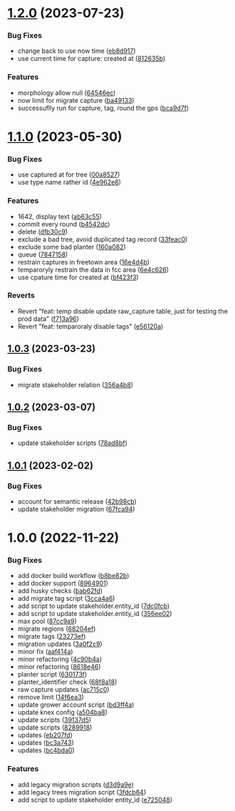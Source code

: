 # [1.2.0](https://github.com/Greenstand/domain-migration-scripts/compare/v1.1.0...v1.2.0) (2023-07-23)


### Bug Fixes

* change back to use now time ([eb8d917](https://github.com/Greenstand/domain-migration-scripts/commit/eb8d917ed446ee728940b5e60c03c45a4badc75d))
* use current time for capture: created at ([812635b](https://github.com/Greenstand/domain-migration-scripts/commit/812635b70f4f04c59390a4a22452d7f2bb417d12))


### Features

* morphology allow null ([64546ec](https://github.com/Greenstand/domain-migration-scripts/commit/64546ecf6c6dd1607ba746a0b46678f124a95b70))
* now limit for migrate capture ([ba49133](https://github.com/Greenstand/domain-migration-scripts/commit/ba49133c45d4ecd5a9284c426ab612a3367bec34))
* successuflly run for capture, tag, round the gps ([bca9d7f](https://github.com/Greenstand/domain-migration-scripts/commit/bca9d7f8ed7e2d8b1e1e781498a667789d23c4ee))

# [1.1.0](https://github.com/Greenstand/domain-migration-scripts/compare/v1.0.3...v1.1.0) (2023-05-30)


### Bug Fixes

* use captured at for tree ([00a8527](https://github.com/Greenstand/domain-migration-scripts/commit/00a85276b1883d34586f5aeebd20764db3427288))
* use type name rather id ([4e962e8](https://github.com/Greenstand/domain-migration-scripts/commit/4e962e8f2668cfc4482c69d7867fd6a56e6f213e))


### Features

* 1642, display text ([ab63c55](https://github.com/Greenstand/domain-migration-scripts/commit/ab63c55dc9059810a1e6e0233ed4877ad812a7c1))
* commit every round ([b4542dc](https://github.com/Greenstand/domain-migration-scripts/commit/b4542dc07b93b190ec551ce5ed78b401aa05c4c2))
* delete ([dfb30c9](https://github.com/Greenstand/domain-migration-scripts/commit/dfb30c9e74e0781b244603f0f51f8611f4093555))
* exclude a bad tree, avoid duplicated tag record ([33feac0](https://github.com/Greenstand/domain-migration-scripts/commit/33feac0f2bccea9bffe53451b1df03cbf92d6a37))
* exclude some bad planter ([160a082](https://github.com/Greenstand/domain-migration-scripts/commit/160a082748bf6fac51048a6f5e88814b848b87cb))
* queue ([7847158](https://github.com/Greenstand/domain-migration-scripts/commit/7847158e27d1f55e87df7b76c0de76e469bc8983))
* restrain captures in freetown area ([16e4d4b](https://github.com/Greenstand/domain-migration-scripts/commit/16e4d4b2c086107d637058cdfd110e66a7bb2a48))
* temparoryly restrain the data in fcc area ([6e4c626](https://github.com/Greenstand/domain-migration-scripts/commit/6e4c626cd0d0f825951716a523e932e3073e00c5))
* use cpature time for created at ([bf423f3](https://github.com/Greenstand/domain-migration-scripts/commit/bf423f379f8ceb02ec3574c9646aca1aced3e765))


### Reverts

* Revert "feat: temp disable update raw_capture table, just for testing the prod data" ([f713a96](https://github.com/Greenstand/domain-migration-scripts/commit/f713a961892292aade601af1e7df012a46909408))
* Revert "feat: temparoraly disable tags" ([e56120a](https://github.com/Greenstand/domain-migration-scripts/commit/e56120a5dd59d44ee071c3af45d77a664dcc4a6d))

## [1.0.3](https://github.com/Greenstand/domain-migration-scripts/compare/v1.0.2...v1.0.3) (2023-03-23)


### Bug Fixes

* migrate stakeholder relation ([356a4b8](https://github.com/Greenstand/domain-migration-scripts/commit/356a4b8e4f51fcd0d7e90ee8008d18ebd7bd9f19))

## [1.0.2](https://github.com/Greenstand/domain-migration-scripts/compare/v1.0.1...v1.0.2) (2023-03-07)


### Bug Fixes

* update stakeholder scripts ([78ad8bf](https://github.com/Greenstand/domain-migration-scripts/commit/78ad8bf96b9c2a84f9babf326adcbf39903ff51a))

## [1.0.1](https://github.com/Greenstand/domain-migration-scripts/compare/v1.0.0...v1.0.1) (2023-02-02)


### Bug Fixes

* account for semantic release ([42b98cb](https://github.com/Greenstand/domain-migration-scripts/commit/42b98cbcda41e2dcadfdc47eccf4b4e01a784d2f))
* update stakeholder migration ([67fca94](https://github.com/Greenstand/domain-migration-scripts/commit/67fca9491775bb1f342e960f5a23e6812ef46131))

# 1.0.0 (2022-11-22)


### Bug Fixes

* add docker build workflow ([b8be82b](https://github.com/Greenstand/domain-migration-scripts/commit/b8be82b179d48460827164a347ed6b9d1b69ab73))
* add docker support ([8964901](https://github.com/Greenstand/domain-migration-scripts/commit/8964901c133493c25e5cbd917e7a67c6b503e2d1))
* add husky checks ([bab62fd](https://github.com/Greenstand/domain-migration-scripts/commit/bab62fdbfd01b92ee4faf1ca536736abf411be96))
* add migrate tag script ([3cca4a6](https://github.com/Greenstand/domain-migration-scripts/commit/3cca4a6710591f47ae515cbb997431c35768cabe))
* add script to update stakeholder.entity_id ([7dc0fcb](https://github.com/Greenstand/domain-migration-scripts/commit/7dc0fcb32baa2bcacaf8252b95221137debe7b9a))
* add script to update stakeholder.entity_id ([356ee02](https://github.com/Greenstand/domain-migration-scripts/commit/356ee026843035922fc64e10e80fbe05f6910922))
* max pool ([87cc9a9](https://github.com/Greenstand/domain-migration-scripts/commit/87cc9a9bf4232b1fe6f0e16a82a97797c78183c7))
* migrate regions ([68204ef](https://github.com/Greenstand/domain-migration-scripts/commit/68204efee618f574b6fcb89d42f82be7f09d1e58))
* migrate tags ([23273ef](https://github.com/Greenstand/domain-migration-scripts/commit/23273ef6b586296fe808d8a589c8b4bd300ae9c2))
* migration updates ([3a0f2c9](https://github.com/Greenstand/domain-migration-scripts/commit/3a0f2c90cde8dd252546458612c30a122e6031fd))
* minor fix ([aaf414a](https://github.com/Greenstand/domain-migration-scripts/commit/aaf414a7285171bec03cd19bf30cd09cb48d8b92))
* minor refactoring ([4c90b4a](https://github.com/Greenstand/domain-migration-scripts/commit/4c90b4a674d972e851e09c7e27953b7102a6ad79))
* minor refactoring ([8618e46](https://github.com/Greenstand/domain-migration-scripts/commit/8618e462f7f92208261025c32f9b7f10fb179658))
* planter script ([630173f](https://github.com/Greenstand/domain-migration-scripts/commit/630173f7388bbf1f37c4766c0e8fc9fbc326331d))
* planter_identifier check ([68f8a18](https://github.com/Greenstand/domain-migration-scripts/commit/68f8a18235a791616a33e02e9e717123c8ac2980))
* raw capture updates ([ac715c0](https://github.com/Greenstand/domain-migration-scripts/commit/ac715c01fb26ae9b5b3d50aa3c2f9d02377c9898))
* remove limit ([14f6ea3](https://github.com/Greenstand/domain-migration-scripts/commit/14f6ea338d2996de6d1f5175ab5439568333e933))
* update grower account script ([bd3ff4a](https://github.com/Greenstand/domain-migration-scripts/commit/bd3ff4aa8ff51fc3fb602d189e6f483d1ea3fff1))
* update knex config ([a504ba8](https://github.com/Greenstand/domain-migration-scripts/commit/a504ba8c299cffc93ad1b2c49a1e6263d38181ee))
* update scripts ([39137d5](https://github.com/Greenstand/domain-migration-scripts/commit/39137d57ad5d5329a286a435381d2cd445fbff56))
* update scripts ([8289918](https://github.com/Greenstand/domain-migration-scripts/commit/8289918b2ffc437b2a77652a322c76f77a59f2db))
* updates ([eb207fd](https://github.com/Greenstand/domain-migration-scripts/commit/eb207fde225fd1db3a0b6922e317701ba292e01f))
* updates ([bc3a743](https://github.com/Greenstand/domain-migration-scripts/commit/bc3a743377a72ee41aab46e5be232c77bcbe03aa))
* updates ([bc4bda0](https://github.com/Greenstand/domain-migration-scripts/commit/bc4bda07caa6ffe3239ff4d27784c54f34f16445))


### Features

* add legacy migration scripts ([d3d9a9e](https://github.com/Greenstand/domain-migration-scripts/commit/d3d9a9ef49a598c8a64f2a8a3f8cb4a038b45fb2))
* add legacy trees migration script ([3fdcb64](https://github.com/Greenstand/domain-migration-scripts/commit/3fdcb645c2b50b78898d7be9b7c734ea077652c7))
* add script to update stakeholder entity_id ([e725048](https://github.com/Greenstand/domain-migration-scripts/commit/e725048c825bc709b57321facf1258b89111a8d8))
